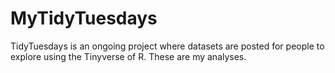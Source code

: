 # MyTidyTuesdays
TidyTuesdays is an ongoing project where datasets are posted for people to explore using the Tinyverse of R. These are my analyses.
